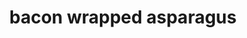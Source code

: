 ---
servings:
notes: Cut sauce in half for 2 servings
directions: |-
  * Preheat oven to 400
  * Divide asparagus into bundles of 3-4 spears wrap each in a slice of bacon
  * Melt butter in saucepan
  * Add remaining ingredients and bring to a boil
  * Pour mix over bundles and bake until bacon looks done
ingredients: |-
  * asparagus
  * bacon
  * stick of butter
  * 1/2 c. brown sugar or keto sugar substitute
  * 1 tbs soy sauce
  * 1/2tsp garlic salt
  * 1/4 tsp black pepper
rating: 5
ease: intermediate
category: side dish
subcategory: ['vegetable', 'meat', 'keto']
href:
totalTime: 30 mins
cookTime: 20 mins
prepTime: 10 mins
title: bacon wrapped asparagus
path: /bacon-wrapped-asparagus
---